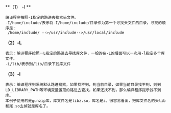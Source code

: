 **（1） -I **

    编译程序按照-I指定的路进去搜索头文件。  
    -I/home/include/表示将-I/home/include/目录作为第一个寻找头文件的目录，寻找的顺序是：  
     /home/include/ -->/usr/include-->/usr/local/include  

**（2）-L**  

    表示：编译程序按照－L指定的路进去寻找库文件，一般的在-L的后面可以一次用-l指定多个库文件。  
    -L/lib/表示到/lib/目录下找库文件  

**（3）-l**  

    表示：编译程序到系统默认路进搜索，如果找不到，到当前目录，如果当前目录找不到，则到LD_LIBRARY_PATH等环境变量置顶的路进去查找，如果还找不到，那么编译程序提示找不到库。  
    本例子使用的是gunzip库，库文件名是libz.so，库名是z。很容易看出，把库文件名的头lib和尾.so去掉就是库名了。  
